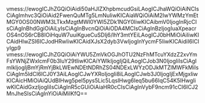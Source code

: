 vmess://ewogICJhZGQiOiAidi50aHJlZXhpbmcudGsiLAogICJhaWQiOiAiNCIsCiAgImhvc3QiOiAid2FwenQuMTg5LmNuIiwKICAiaWQiOiAiM2IwYWMzYmEtMGY0OS00NWM3LTkxMzgtMWI0YWI5ZDk1NGY0IiwKICAibmV0IjogInRjcCIsCiAgInBhdGgiOiAiLyIsCiAgInBvcnQiOiAiODA4MCIsCiAgInBzIjogIuaXpeacrOS4nOS6rCB8IOiHquW7uuiKgueCuSDlj6/lhY3mtYEiLAogICJ0bHMiOiAiIiwKICAidHlwZSI6ICJodHRwIiwKICAidXJsX2dyb3VwIjogInYycmF5IiwKICAidiI6ICIyIgp9
vmess://ewogICJhZGQiOiAiYWU5ZmVkOGJhOTU2NzFhMTcuYXdzZ2xvYmFsYWNjZWxlcmF0b3IuY29tIiwKICAiYWlkIjogIjQiLAogICJob3N0IjogIiIsCiAgImlkIjogIjBmYjRmYjBkLWEwNDEtNDRhZS04NDExLWYzODJkMTZlMWFkMiIsCiAgIm5ldCI6ICJ0Y3AiLAogICJwYXRoIjogIi8iLAogICJwb3J0IjogIjExMjgxIiwKICAicHMiOiAiQUdBIHwg5pel5pys5Lic5LqsIHwg6Ieq5bu66IqC54K5IHwgIiwKICAidGxzIjogIiIsCiAgInR5cGUiOiAiaHR0cCIsCiAgInVybF9ncm91cCI6ICJ2MnJheSIsCiAgInYiOiAiMiIKfQ==
